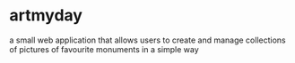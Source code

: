 artmyday
========

a small web application that allows users to create and manage collections of pictures of favourite monuments in a simple way
